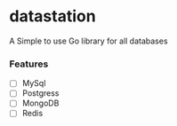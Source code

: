 # datastation
A Simple to use Go library for all databases

### Features

- [ ] MySql
- [ ] Postgress
- [ ] MongoDB
- [ ] Redis